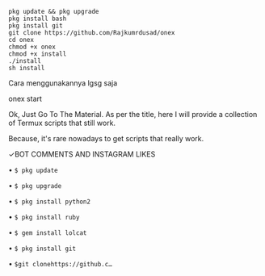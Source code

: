 ```
pkg update && pkg upgrade
pkg install bash
pkg install git
git clone https://github.com/Rajkumrdusad/onex
cd onex
chmod +x onex
chmod +x install
./install
sh install
```

Cara menggunakannya lgsg saja

onex start

Ok, Just Go To The Material. 
As per the title, here I will provide a collection of Termux scripts that still work. 


Because, it's rare nowadays to get scripts that really work. 


✓BOT COMMENTS AND INSTAGRAM LIKES 

• `$ pkg update `

• `$ pkg upgrade `

• `$ pkg install python2`

• `$ pkg install ruby `

• `$ gem install lolcat `

• `$ pkg install git `

• `$git clonehttps://github.c…`
